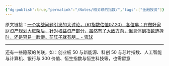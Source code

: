 ```yaml
---
{"dg-publish":true,"permalink":"/Notes/相关联的指数/","tags":["金融投资"]}
---
```



原文链接：[一个实战问题引发的大讨论，（61指数估值07.20） 各位早：在做好家庭资产规划大框架后，针对权益资产部分，虽然有了大致方向，但具体到指数选择时，还是容易一脸懵。前阵子就有朋... - 雪球](https://xueqiu.com/9391624441/256120352)

---

还有一些隐蔽的关联，如：创业板 50 与新能源、科创 50 与芯片指数、人工智能与计算机、银行与 300 价值、恒生指数与恒生科技等，也需留意
